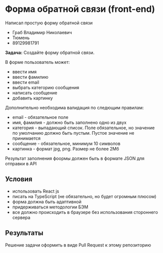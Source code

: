 # Форма обратной связи (front-end)

Написал простую форму обратной связи 
 * Граб Владимир Николаевич 
 * Тюмень
 * 89129981791 









**Задача:** Создайте форму обратной связи. 

В форме пользователь может:

* ввести имя
* ввести фамилию
* ввести email
* выбрать категорию сообщения
* написать сообщение 
* добавить картинку 

Дополнительно необходима валидация по следющим правилам:

* email - обязательное поле
* имя, фамилия - должно быть заполнено одно из двух
* категория - выпадающий список. Поле обязательное, но значение по умолчанию должно быть пустым. Пустое значение не принимается
* сообщение - обязательное, минимум 10 символов
* картинка - формат jpg, png. Размер не более 2Мб

Результат заполнения фоормы должен быть в формате JSON для отправки в API

## Условия

* использовать React js
* писать на TypeScript (не обязательно, но будет огромным плюсом)
* форма должна быть адаптивной
* придерживаться методологии БЭМ
* все должно происходить в браузере без использования стороннего сервера
 
## Результаты

Решение задачи оформить в виде Pull Request к этому репозиторию
